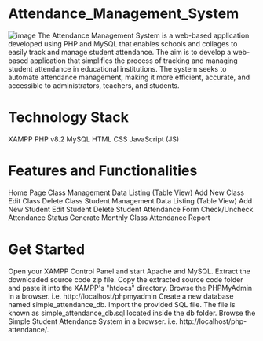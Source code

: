 # Attendance_Management_System
![image](https://github.com/user-attachments/assets/802777cb-4705-4678-80c1-db51e47f57af)
The Attendance Management System is a web-based application developed using PHP and MySQL that enables schools and collages to easily track and manage student attendance. The aim is to develop a web-based application that simplifies the process of tracking and managing student attendance in educational institutions. The system seeks to automate attendance management, making it more efficient, accurate, and accessible to administrators, teachers, and students.

# Technology Stack

XAMPP
PHP v8.2
MySQL
HTML
CSS
JavaScript (JS)

# Features and Functionalities

Home Page
Class Management
Data Listing (Table View)
Add New Class
Edit Class
Delete Class
Student Management
Data Listing (Table View)
Add New Student
Edit Student
Delete Student
Attendance Form
Check/Uncheck Attendance Status
Generate Monthly Class Attendance Report

# Get Started

Open your XAMPP Control Panel and start Apache and MySQL.
Extract the downloaded source code zip file.
Copy the extracted source code folder and paste it into the XAMPP's "htdocs" directory.
Browse the PHPMyAdmin in a browser. i.e. http://localhost/phpmyadmin
Create a new database named simple_attendance_db.
Import the provided SQL file. The file is known as simple_attendance_db.sql located inside the db folder.
Browse the Simple Student Attendance System in a browser. i.e. http://localhost/php-attendance/.



